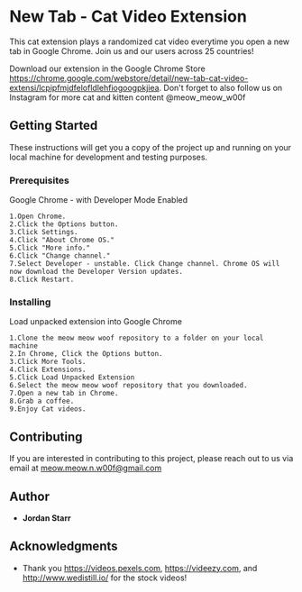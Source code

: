 # New Tab - Cat Video Extension
This cat extension plays a randomized cat video everytime you open a new tab in Google Chrome. Join us and our users across 25 countries! 

Download our extension in the Google Chrome Store https://chrome.google.com/webstore/detail/new-tab-cat-video-extensi/lcpipfmjdfelofldlehfiogoogpkjiea. Don't forget to also follow us on Instagram for more cat and kitten content @meow_meow_w00f

## Getting Started

These instructions will get you a copy of the project up and running on your local machine for development and testing purposes.

### Prerequisites

Google Chrome - with Developer Mode Enabled

```
1.Open Chrome.
2.Click the Options button.
3.Click Settings.
4.Click "About Chrome OS."
5.Click "More info."
6.Click "Change channel."
7.Select Developer - unstable. Click Change channel. Chrome OS will now download the Developer Version updates.
8.Click Restart.
```

### Installing

Load unpacked extension into Google Chrome

```
1.Clone the meow meow woof repository to a folder on your local machine 
2.In Chrome, Click the Options button.
3.Click More Tools. 
4.Click Extensions.
5.Click Load Unpacked Extension
6.Select the meow meow woof repository that you downloaded.
7.Open a new tab in Chrome. 
8.Grab a coffee.
9.Enjoy Cat videos. 
```

## Contributing

If you are interested in contributing to this project, please reach out to us via email at meow.meow.n.w00f@gmail.com 


## Author

* **Jordan Starr** 


## Acknowledgments

* Thank you https://videos.pexels.com, https://videezy.com, and http://www.wedistill.io/ for the stock videos! 